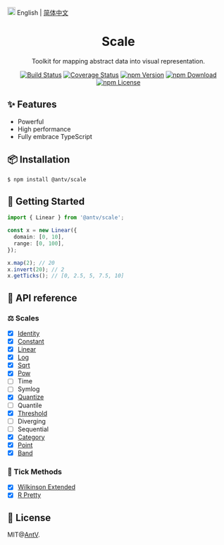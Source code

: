 <img src="https://gw.alipayobjects.com/zos/antfincdn/R8sN%24GNdh6/language.svg" width="18"> English | [简体中文](./README.zh-CN.md)

<h1 align="center">
<b>Scale</b>
</h1>

<div align="center">

Toolkit for mapping abstract data into visual representation.

[![Build Status](https://github.com/antvis/scale/workflows/build/badge.svg?branch=master)](https://github.com/antvis/scale/actions)
[![Coverage Status](https://img.shields.io/coveralls/github/antvis/scale/master.svg)](https://coveralls.io/github/antvis/scale?branch=master)
[![npm Version](https://img.shields.io/npm/v/@antv/scale.svg)](https://www.npmjs.com/package/@antv/scale)
[![npm Download](https://img.shields.io/npm/dm/@antv/scale.svg)](https://www.npmjs.com/package/@antv/scale)
[![npm License](https://img.shields.io/npm/l/@antv/scale.svg)](https://www.npmjs.com/package/@antv/scale)

</div>

## ✨ Features

- Powerful
- High performance
- Fully embrace TypeScript

## 📦 Installation

```bash
$ npm install @antv/scale
```

## 🔨 Getting Started

```ts
import { Linear } from '@antv/scale';

const x = new Linear({
  domain: [0, 10],
  range: [0, 100],
});

x.map(2); // 20
x.invert(20); // 2
x.getTicks(); // [0, 2.5, 5, 7.5, 10]
```

## 📜 API reference

### ⚖️ Scales

- [x] [Identity](./docs/scales/identity.md)
- [x] [Constant](./docs/scales/constant.md)
- [x] [Linear](./docs/scales/linear.md)
- [x] [Log](./docs/scales/log.md)
- [x] [Sqrt](./docs/scales/sqrt.md)
- [x] [Pow](./docs/scales/pow.md)
- [ ] Time
- [ ] Symlog
- [x] [Quantize](./docs/scales/quantize.md)
- [ ] Quantile
- [x] [Threshold](./docs/scales/threshold.md)
- [ ] Diverging
- [ ] Sequential
- [x] [Category](./docs/scales/category.md)
- [x] [Point](./docs/scales/point.md)
- [x] [Band](./docs/scales/band.md)

### 🧮 Tick Methods

- [x] [Wilkinson Extended](docs/tick-methods/wilkinson-extended.md)
- [x] [R Pretty](docs/tick-methods/pretty.md)

## 📄 License

MIT@[AntV](https://github.com/antvis).
